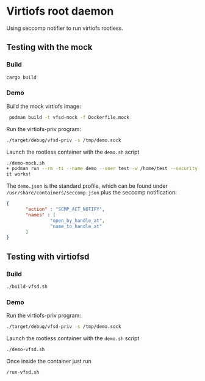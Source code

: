 # Virtiofs root daemon

Using seccomp notifier to run virtiofs rootless.

## Testing with the mock
### Build
```bash
cargo build
```
### Demo
Build the mock virtiofs image:
```bash
 podman build -t vfsd-mock -f Dockerfile.mock
```
Run the virtiofs-priv program:
```bash
./target/debug/vfsd-priv -s /tmp/demo.sock
```
Launch the rootless container with the `demo.sh` script
```bash
./demo-mock.sh
+ podman run --rm -ti --name demo --user test -w /home/test --security-opt=seccomp=demo.json --annotation run.oci.seccomp.receiver=/tmp/demo.sock vfsd-mock:latest /usr/local/bin/vfsd-mock --shared-dir /home/test/share-dir --file /home/test/share-dir/demo
it works!
```

The `demo.json` is the standard profile, which can be found under `/usr/share/containers/seccomp.json` plus the seccomp notification:
```json
{
       "action" : "SCMP_ACT_NOTIFY",
       "names" : [
                "open_by_handle_at",
                "name_to_handle_at"
       ]
}
```

## Testing with virtiofsd
### Build
```bash
./build-vfsd.sh
```
### Demo
Run the virtiofs-priv program:
```bash
./target/debug/vfsd-priv -s /tmp/demo.sock
```
Launch the rootless container with the `demo.sh` script
```bash
./demo-vfsd.sh
```

Once inside the container just run
```bash
/run-vfsd.sh
```
